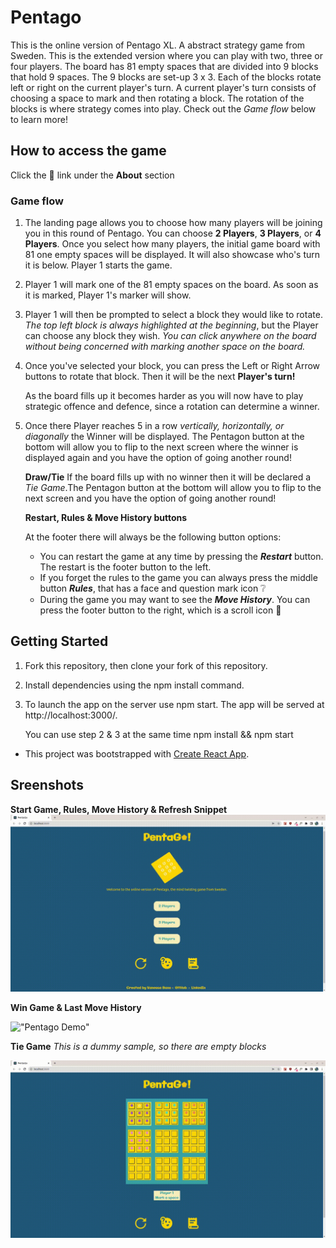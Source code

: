# Pentago
This is the online version of Pentago XL. A abstract strategy game from Sweden. This is the extended version where you can play with two, three or four players. The board has 81 empty spaces that are divided into 9 blocks that hold 9 spaces. The 9 blocks are set-up 3 x 3. Each of the blocks rotate left or right on the current player's turn. A current player's turn consists of choosing a space to mark and then rotating a block. The rotation of the blocks is where strategy comes into play. Check out the *Game flow* below to learn more!

## How to access the game
Click the :paperclip: link under the **About** section 

### Game flow
1. The landing page allows you to choose how many players will be joining you in this round of Pentago. You can choose **2 Players**, **3 Players**, or **4 Players**. Once you select how many players, the initial game board with 81 one empty spaces will be displayed. It will also showcase who's turn it is below. Player 1 starts the game.
2. Player 1 will mark one of the 81 empty spaces on the board. As soon as it is marked, Player 1's marker will show. 
3. Player 1 will then be prompted to select a block they would like to rotate. *The top left block is always highlighted at the beginning*, but the Player can choose any block they wish. *You can click anywhere on the board without being concerned with marking another space on the board.*
4. Once you've selected your block, you can press the Left or Right Arrow buttons to rotate that block. Then it will be the next **Player's turn!**

   As the board fills up it becomes harder as you will now have to play strategic offence and defence, since a rotation can determine a winner. 

5. Once there Player reaches 5 in a row *vertically, horizontally, or diagonally* the Winner will be displayed. The Pentagon button at the bottom will allow you to flip to the next screen where the winner is displayed again and you have the option of going another round!

   **Draw/Tie**
   If the board fills up with no winner then it will be declared a *Tie Game*.The Pentagon button at the bottom will allow you to flip to the next screen and you have the option of going another round!

   **Restart, Rules & Move History buttons**


   At the footer there will always be the following button options:
   * You can restart the game at any time by pressing the **_Restart_** button. The restart is the footer button to the left.
   * If you forget the rules to the game you can always press the middle button **_Rules_**, that has a face and question mark icon :grey_question: 
   * During the game you may want to see the **_Move History_**. You can press the footer button to the right, which is a scroll icon :scroll:

## Getting Started
1. Fork this repository, then clone your fork of this repository.
2. Install dependencies using the npm install command.
3. To launch the app on the server use npm start. The app will be served at http://localhost:3000/.

   You can use step 2 & 3 at the same time npm install && npm start

* This project was bootstrapped with [Create React App](https://github.com/facebookincubator/create-react-app).

## Sreenshots

**Start Game, Rules, Move History & Refresh Snippet** 
!["Pentago Demo"](https://github.com/vtbano/Pentago/blob/main/public/images/Pentago-Start-Rules-MoveHisotry-Refresh.gif)

**Win Game & Last Move History**

!["Pentago Demo"](https://github.com/vtbano/Pentago/blob/main/public/images/Pentago-3Players-MoveHistory.gif)

**Tie Game** *This is a dummy sample, so there are empty blocks*

!["Pentago Demo"](https://github.com/vtbano/Pentago/blob/main/public/images/Pentago-TieGameSample.gif)




